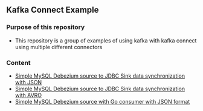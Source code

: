 ## Kafka Connect Example
### Purpose of this repository
- This repository is a group of examples of using kafka with kafka connect using multiple different connectors
### Content
- [Simple MySQL Debezium source to JDBC Sink data synchronization with JSON](mysql-debezium-source-jdbc-sink-json)
- [Simple MySQL Debezium source to JDBC Sink data synchronization with AVRO](mysql-debezium-source-jdbc-sink-avro)
- [Simple MySQL Debezium source with Go consumer with JSON format](mysql-debezium-source-go-consumer-json)

